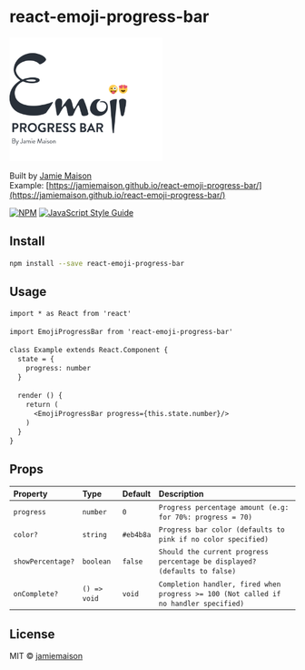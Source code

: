 # react-emoji-progress-bar

<img src="https://github.com/jamiemaison/react-emoji-progress-bar/blob/master/assets/EmojiProgressBar_small.png" alt="Emoji Progress bar" width="270px">

Built by [Jamie Maison](https://www.jamiemaison.com/)  
Example: [https://jamiemaison.github.io/react-emoji-progress-bar/](https://jamiemaison.github.io/react-emoji-progress-bar/)

[![NPM](https://img.shields.io/npm/v/react-emoji-progress-bar.svg)](https://www.npmjs.com/package/react-emoji-progress-bar) [![JavaScript Style Guide](https://img.shields.io/badge/code_style-standard-brightgreen.svg)](https://standardjs.com)

## Install

```bash
npm install --save react-emoji-progress-bar
```

## Usage

```tsx
import * as React from 'react'

import EmojiProgressBar from 'react-emoji-progress-bar'

class Example extends React.Component {
  state = {
    progress: number
  }

  render () {
    return (
      <EmojiProgressBar progress={this.state.number}/>
    )
  }
}
```

## Props

| Property | Type | Default | Description |
|:---------|:-----|:--------|:------------|
| `progress` | `number` | `0` | `Progress percentage amount (e.g: for 70%: progress = 70)` |
| `color?` | `string` | `#eb4b8a` | `Progress bar color (defaults to pink if no color specified)` |
| `showPercentage?` | `boolean` | `false` | `Should the current progress percentage be displayed? (defaults to false)` |
| `onComplete?` | `() => void` | `void` | `Completion handler, fired when progress >= 100 (Not called if no handler specified)` |

## License

MIT © [jamiemaison](https://github.com/jamiemaison)
